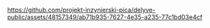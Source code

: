 https://github.com/projekt-inzynierski-pica/delyve-public/assets/48157349/ab71b935-7627-4e35-a235-77c1bd03e4cf

